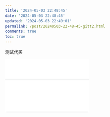 ```yaml
---
title: '2024-05-03 22:48:45'
date: '2024-05-03 22:48:45'
updated: '2024-05-03 22:49:01'
permalink: /post/20240503-22-48-45-gitt2.html
comments: true
toc: true
---
```




测试代买

​![Clip_2024-05-03_22-48-44](https://raw.githubusercontent.com/Achuan-2/PicBed/pic/assets/Clip_2024-05-03_22-48-44-20240503224846-btpq19o.png)​

‍
